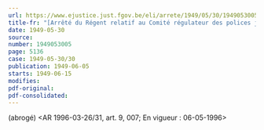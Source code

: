 ```yaml
---
url: https://www.ejustice.just.fgov.be/eli/arrete/1949/05/30/1949053005/justel
title-fr: "[Arrêté du Régent relatif au Comité régulateur des polices judiciaires des parquets.] <AR 21-02-1956, art. 35, § 3> (NOTE : Consultation des versions antérieures à partir du 01-01-1990 et mise à jour au 26-04-1996.)"
date: 1949-05-30
source:
number: 1949053005
page: 5136
case: 1949-05-30/30
publication: 1949-06-05
starts: 1949-06-15
modifies:
pdf-original:
pdf-consolidated:
---
```


(abrogé) <AR 1996-03-26/31, art. 9, 007;  En vigueur :  06-05-1996>
